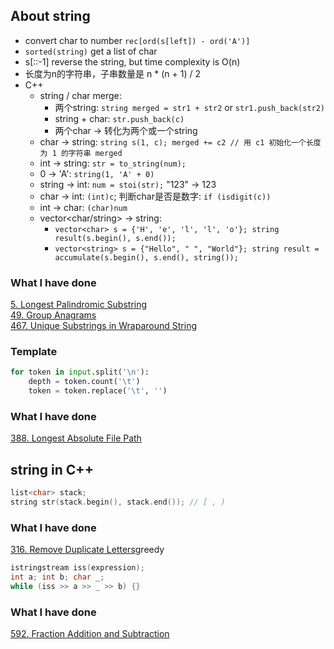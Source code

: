 ## About string
* convert char to number `rec[ord(s[left]) - ord('A')]`
* `sorted(string)` get a list of char
* s[::-1] reverse the string, but time complexity is O(n)
* 长度为n的字符串，子串数量是 n * (n + 1) / 2
* C++
    * string / char merge: 
        * 两个string: `string merged = str1 + str2` or `str1.push_back(str2)`
        * string + char: `str.push_back(c)`
        * 两个char -> 转化为两个或一个string
    * char -> string: `string s(1, c); merged += c2 // 用 c1 初始化一个长度为 1 的字符串 merged`
    * int -> string: `str = to_string(num);`
    * 0 -> 'A': `string(1, 'A' + 0)`
    * string -> int: `num = stoi(str);`  "123" -> 123
    * char -> int: `(int)c`; 判断char是否是数字: `if (isdigit(c))`
    * int -> char: `(char)num`
    * vector<char/string> -> string:
        * `vector<char> s = {'H', 'e', 'l', 'l', 'o'}; string result(s.begin(), s.end());`
        * `vector<string> s = {"Hello", " ", "World"}; string result = accumulate(s.begin(), s.end(), string());`

### What I have done
[5. Longest Palindromic Substring](https://leetcode.com/problems/longest-palindromic-substring/description/)  
[49. Group Anagrams](https://leetcode.com/problems/group-anagrams/)  
[467. Unique Substrings in Wraparound String](https://leetcode.com/problems/unique-substrings-in-wraparound-string/description/)  

### Template
``` python
for token in input.split('\n'):
    depth = token.count('\t')
    token = token.replace('\t', '')
```
### What I have done
[388. Longest Absolute File Path](https://leetcode.com/problems/longest-absolute-file-path/description/)  



## string in C++
``` c++
list<char> stack;
string str(stack.begin(), stack.end()); // [ , )
```

### What I have done
[316. Remove Duplicate Letters](https://leetcode.com/problems/remove-duplicate-letters/description/)greedy  

``` c++
istringstream iss(expression);
int a; int b; char _;
while (iss >> a >> _ >> b) {}
```
### What I have done
[592. Fraction Addition and Subtraction](https://leetcode.com/problems/fraction-addition-and-subtraction/description/)  

